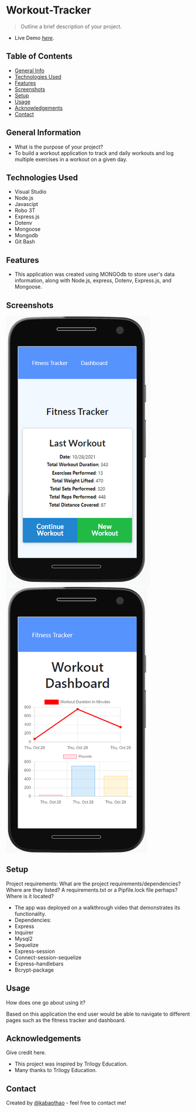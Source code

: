 # Workout-Tracker

> Outline a brief description of your project.
- Live Demo [_here_](workout-tracker-dev.herokuapp.com/). 


> <!-- If you have the project hosted somewhere, include the link here. -->

## Table of Contents

- [General Info](#general-information)
- [Technologies Used](#technologies-used)
- [Features](#features)
- [Screenshots](#screenshots)
- [Setup](#setup)
- [Usage](#usage)
- [Acknowledgements](#acknowledgements)
- [Contact](#contact)
<!-- * [License](#license) -->

## General Information

- What is the purpose of your project?
- To build a workout application to track and daily workouts and log multiple exercises in a workout on a given day.

<!-- You don't have to answer all the questions - just the ones relevant to your project. -->

## Technologies Used

- Visual Studio
- Node.js
- Javascipt
- Robo 3T 
- Express.js
- Dotenv
- Mongoose
- Mongodb
- Git Bash

## Features

- This application was created using MONGOdb to store user's data information, along with Node.js, express, Dotenv, Express.js, and Mongoose. 


## Screenshots

![Example screenshot](https://github.com/kabaothao/Workout-Tracker/blob/main/assets/imageone.PNG)
![Example screenshot](https://github.com/kabaothao/Workout-Tracker/blob/main/assets/imagetwo.PNG)

<!-- If you have screenshots you'd like to share, include them here. -->

## Setup

Project requirements:
What are the project requirements/dependencies? Where are they listed? A requirements.txt or a Pipfile.lock file perhaps? Where is it located?

- The app was deployed on a walkthrough video that demonstrates its functionality.
- Dependencies:
- Express
- Inquirer
- Mysql2
- Sequelize
- Express-session
- Connect-session-sequelize
- Express-handlebars
- Bcrypt-package


## Usage

How does one go about using it?

Based on this application the end user would be able to navigate to different pages such as the fitness tracker and dashboard. 

## Acknowledgements

Give credit here.

- This project was inspired by Trilogy Education.
- Many thanks to Trilogy Education.

## Contact

Created by [@kabaothao](https://github.com/kabaothao) - feel free to contact me!

<!-- Optional -->
<!-- ## License -->
<!-- This project is open source and available under the [... License](). -->

<!-- You don't have to include all sections - just the one's relevant to your project -->

